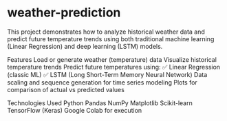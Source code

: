 # weather-prediction
This project demonstrates how to analyze historical weather data and predict future temperature trends using both traditional machine learning (Linear Regression) and deep learning (LSTM) models.


Features
Load or generate weather (temperature) data
Visualize historical temperature trends
Predict future temperatures using:
✅ Linear Regression (classic ML)
✅ LSTM (Long Short-Term Memory Neural Network)
Data scaling and sequence generation for time series modeling
Plots for comparison of actual vs predicted values


Technologies Used
Python
Pandas
NumPy
Matplotlib
Scikit-learn
TensorFlow (Keras)
Google Colab for execution
